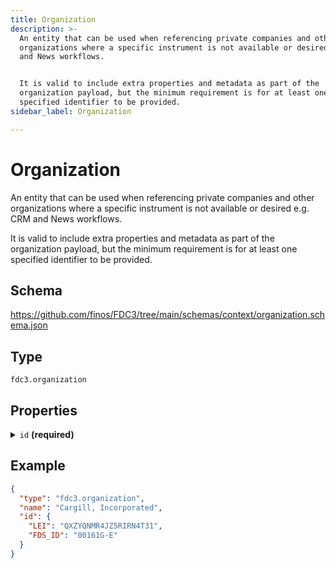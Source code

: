 ```yaml
---
title: Organization
description: >-
  An entity that can be used when referencing private companies and other
  organizations where a specific instrument is not available or desired e.g. CRM
  and News workflows.


  It is valid to include extra properties and metadata as part of the
  organization payload, but the minimum requirement is for at least one
  specified identifier to be provided.
sidebar_label: Organization

---
```


# Organization

An entity that can be used when referencing private companies and other organizations where a specific instrument is not available or desired e.g. CRM and News workflows.

It is valid to include extra properties and metadata as part of the organization payload, but the minimum requirement is for at least one specified identifier to be provided.

## Schema

<https://github.com/finos/FDC3/tree/main/schemas/context/organization.schema.json>

## Type

`fdc3.organization`

## Properties

<details>
  <summary><code>id</code> <strong>(required)</strong></summary>

**type**: `object`

**Subproperties:**

<details>
  <summary><code>LEI</code></summary>

**type**: `string`

The Legal Entity Identifier (LEI) is a 20-character, alpha-numeric code based on the ISO 17442 standard developed by the International Organization for Standardization (ISO). It connects to key reference information that enables clear and unique identification of legal entities participating in financial transactions.

</details>

<details>
  <summary><code>PERMID</code></summary>

**type**: `string`

Refinitiv Permanent Identifiers, or PermID for the organization

</details>

<details>
  <summary><code>FDS_ID</code></summary>

**type**: `string`

FactSet Permanent Identifier representing the organization

</details>

Identifiers for the organization, at least one must be provided.

</details>

## Example

```json
{
  "type": "fdc3.organization",
  "name": "Cargill, Incorporated",
  "id": {
    "LEI": "QXZYQNMR4JZ5RIRN4T31",
    "FDS_ID": "00161G-E"
  }
}
```

